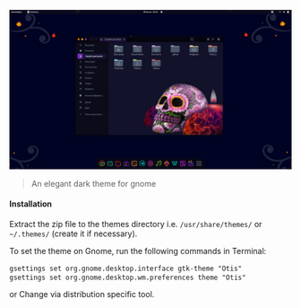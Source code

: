 
![](Art/preview.png)

> An elegant dark theme for gnome

#### Installation

Extract the zip file to the themes directory i.e. `/usr/share/themes/` or `~/.themes/` (create it if necessary).

To set the theme on Gnome, run the following commands in Terminal:

```
gsettings set org.gnome.desktop.interface gtk-theme "Otis"
gsettings set org.gnome.desktop.wm.preferences theme "Otis"
```
or Change via distribution specific tool.


